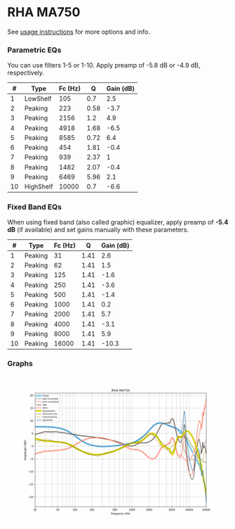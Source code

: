 # RHA MA750
See [usage instructions](https://github.com/jaakkopasanen/AutoEq#usage) for more options and info.

### Parametric EQs
You can use filters 1-5 or 1-10. Apply preamp of -5.8 dB or -4.9 dB, respectively.

|   # | Type      |   Fc (Hz) |    Q |   Gain (dB) |
|-----|-----------|-----------|------|-------------|
|   1 | LowShelf  |       105 | 0.7  |         2.5 |
|   2 | Peaking   |       223 | 0.58 |        -3.7 |
|   3 | Peaking   |      2156 | 1.2  |         4.9 |
|   4 | Peaking   |      4918 | 1.68 |        -6.5 |
|   5 | Peaking   |      8585 | 0.72 |         6.4 |
|   6 | Peaking   |       454 | 1.81 |        -0.4 |
|   7 | Peaking   |       939 | 2.37 |         1   |
|   8 | Peaking   |      1482 | 2.07 |        -0.4 |
|   9 | Peaking   |      6469 | 5.96 |         2.1 |
|  10 | HighShelf |     10000 | 0.7  |        -6.6 |

### Fixed Band EQs
When using fixed band (also called graphic) equalizer, apply preamp of **-5.4 dB** (if available) and set gains manually with these parameters.

|   # | Type    |   Fc (Hz) |    Q |   Gain (dB) |
|-----|---------|-----------|------|-------------|
|   1 | Peaking |        31 | 1.41 |         2.6 |
|   2 | Peaking |        62 | 1.41 |         1.5 |
|   3 | Peaking |       125 | 1.41 |        -1.6 |
|   4 | Peaking |       250 | 1.41 |        -3.6 |
|   5 | Peaking |       500 | 1.41 |        -1.4 |
|   6 | Peaking |      1000 | 1.41 |         0.2 |
|   7 | Peaking |      2000 | 1.41 |         5.7 |
|   8 | Peaking |      4000 | 1.41 |        -3.1 |
|   9 | Peaking |      8000 | 1.41 |         5.9 |
|  10 | Peaking |     16000 | 1.41 |       -10.3 |

### Graphs
![](./RHA%20MA750.png)
